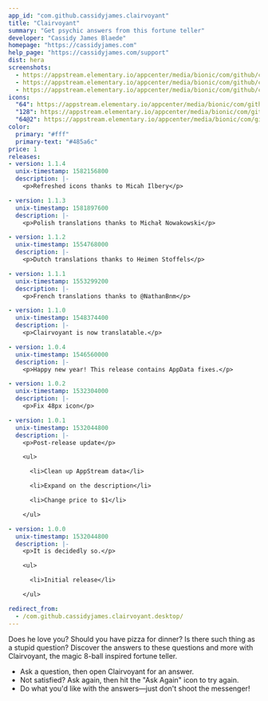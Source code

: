 ```yaml
---
app_id: "com.github.cassidyjames.clairvoyant"
title: "Clairvoyant"
summary: "Get psychic answers from this fortune teller"
developer: "Cassidy James Blaede"
homepage: "https://cassidyjames.com"
help_page: "https://cassidyjames.com/support"
dist: hera
screenshots:
  - https://appstream.elementary.io/appcenter/media/bionic/com/github/cassidyjames.clairvoyant/DC415F6354EEC19F05656D3428E28BBD/screenshots/image-1_orig.png
  - https://appstream.elementary.io/appcenter/media/bionic/com/github/cassidyjames.clairvoyant/DC415F6354EEC19F05656D3428E28BBD/screenshots/image-2_orig.png
  - https://appstream.elementary.io/appcenter/media/bionic/com/github/cassidyjames.clairvoyant/DC415F6354EEC19F05656D3428E28BBD/screenshots/image-3_orig.png
icons:
  "64": https://appstream.elementary.io/appcenter/media/bionic/com/github/cassidyjames.clairvoyant/DC415F6354EEC19F05656D3428E28BBD/icons/64x64/com.github.cassidyjames.clairvoyant_com.github.cassidyjames.clairvoyant.png
  "128": https://appstream.elementary.io/appcenter/media/bionic/com/github/cassidyjames.clairvoyant/DC415F6354EEC19F05656D3428E28BBD/icons/128x128/com.github.cassidyjames.clairvoyant_com.github.cassidyjames.clairvoyant.png
  "64@2": https://appstream.elementary.io/appcenter/media/bionic/com/github/cassidyjames.clairvoyant/DC415F6354EEC19F05656D3428E28BBD/icons/64x64@2/com.github.cassidyjames.clairvoyant_com.github.cassidyjames.clairvoyant.png
color:
  primary: "#fff"
  primary-text: "#485a6c"
price: 1
releases:
- version: 1.1.4
  unix-timestamp: 1582156800
  description: |-
    <p>Refreshed icons thanks to Micah Ilbery</p>

- version: 1.1.3
  unix-timestamp: 1581897600
  description: |-
    <p>Polish translations thanks to Michał Nowakowski</p>

- version: 1.1.2
  unix-timestamp: 1554768000
  description: |-
    <p>Dutch translations thanks to Heimen Stoffels</p>

- version: 1.1.1
  unix-timestamp: 1553299200
  description: |-
    <p>French translations thanks to @NathanBnm</p>

- version: 1.1.0
  unix-timestamp: 1548374400
  description: |-
    <p>Clairvoyant is now translatable.</p>

- version: 1.0.4
  unix-timestamp: 1546560000
  description: |-
    <p>Happy new year! This release contains AppData fixes.</p>

- version: 1.0.2
  unix-timestamp: 1532304000
  description: |-
    <p>Fix 48px icon</p>

- version: 1.0.1
  unix-timestamp: 1532044800
  description: |-
    <p>Post-release update</p>

    <ul>

      <li>Clean up AppStream data</li>

      <li>Expand on the description</li>

      <li>Change price to $1</li>

    </ul>

- version: 1.0.0
  unix-timestamp: 1532044800
  description: |-
    <p>It is decidedly so.</p>

    <ul>

      <li>Initial release</li>

    </ul>

redirect_from:
  - /com.github.cassidyjames.clairvoyant.desktop/
---
```

<p>Does he love you? Should you have pizza for dinner? Is there such thing as a stupid question? Discover the answers to these questions and more with Clairvoyant, the magic 8-ball inspired fortune teller.</p>
<ul>
  <li>Ask a question, then open Clairvoyant for an answer.</li>
  <li>Not satisfied? Ask again, then hit the &quot;Ask Again&quot; icon to try again.</li>
  <li>Do what you&apos;d like with the answers—just don&apos;t shoot the messenger!</li>
</ul>
